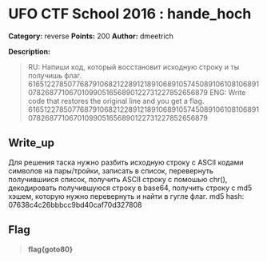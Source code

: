 # UFO CTF School 2016 : hande_hoch

**Category:** reverse **Points:** 200
**Author:** dmeetrich 

**Description:**

> 	RU: Напиши код, который восстановит исходную строку и ты получишь флаг.
	616512278507768791068212289121891068910574508910610810689107826877106701099051656890122731227852656879
	ENG: Write code that restores the original line and you get a flag.
	616512278507768791068212289121891068910574508910610810689107826877106701099051656890122731227852656879

## Write_up

Для решения таска нужно разбить исходную строку с ASCII кодами символов на пары/тройки, записать в список, перевернуть получившиися список, получить ASCII строку с помошью chr(), декодировать получившуюся строку в base64, получить строку с md5 хэшем, которую нужно перевернуть и найти в гугле флаг.
md5 hash: 07638c4c26bbbcc9bd40caf70d327808

## Flag

> **flag{goto80}**
